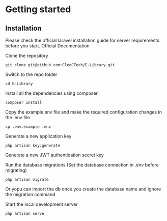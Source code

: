 # Getting started

## Installation
Please check the official laravel installation guide for server requirements before you start. Official Documentation

Clone the repository

    git clone git@github.com:CleoCTech/E-Library.git

Switch to the repo folder

    cd E-Library
Install all the dependencies using composer

    composer install
Copy the example env file and make the required configuration changes in the .env file

    cp .env.example .env
Generate a new application key

    php artisan key:generate
Generate a new JWT authentication secret key


Run the database migrations (Set the database connection in .env before migrating)

    php artisan migrate
Or yopu can import the db once you create the database name and ignore the migration command

Start the local development server

    php artisan serve
